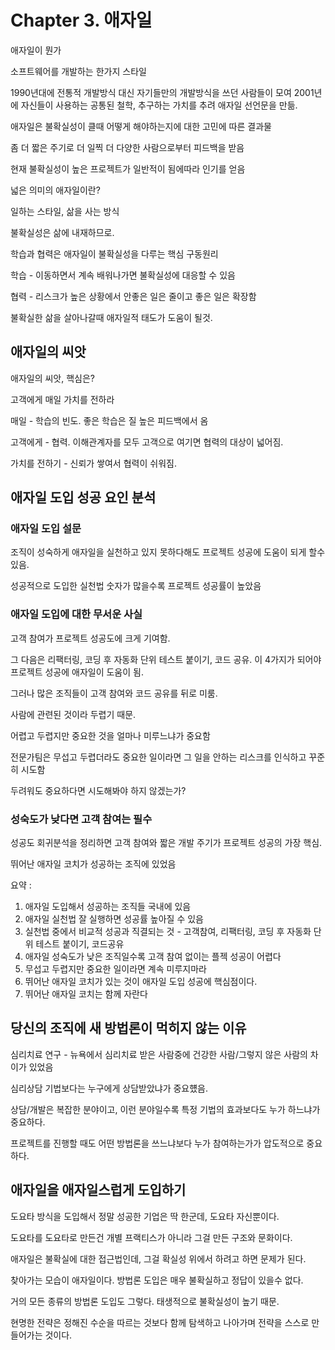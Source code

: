# Chapter 3. 애자일

애자일이 뭔가

소프트웨어를 개발하는 한가지 스타일

1990년대에 전통적 개발방식 대신 자기들만의 개발방식을 쓰던 사람들이 모여 2001년에 자신들이 사용하는 공통된 철학, 추구하는 가치를 추려 애자일 선언문을 만듦.

애자일은 불확실성이 클때 어떻게 해야하는지에 대한 고민에 따른 결과물

좀 더 짧은 주기로 더 일찍 더 다양한 사람으로부터 피드백을 받음

현재 불확실성이 높은 프로젝트가 일반적이 됨에따라 인기를 얻음

넓은 의미의 애자일이란?

일하는 스타일, 삶을 사는 방식

불확실성은 삶에 내재하므로.

학습과 협력은 애자일이 불확실성을 다루는 핵심 구동원리

학습 - 이동하면서 계속 배워나가면 불확실성에 대응할 수 있음

협력 - 리스크가 높은 상황에서 안좋은 일은 줄이고 좋은 일은 확장함

불확실한 삶을 살아나갈때 애자일적 태도가 도움이 될것.
 
## 애자일의 씨앗
애자일의 씨앗, 핵심은?

고객에게 매일 가치를 전하라

매일 - 학습의 빈도. 좋은 학습은 질 높은 피드백에서 옴

고객에게 - 협력. 이해관계자를 모두 고객으로 여기면 협력의 대상이 넓어짐.

가치를 전하기 - 신뢰가 쌓여서 협력이 쉬워짐. 

## 애자일 도입 성공 요인 분석

### 애자일 도입 설문
조직이 성숙하게 애자일을 실천하고 있지 못하다해도 프로젝트 성공에 도움이 되게 할수 있음.

성공적으로 도입한 실천법 숫자가 많을수록 프로젝트 성공률이 높았음

### 애자일 도입에 대한 무서운 사실
고객 참여가 프로젝트 성공도에 크게 기여함.

그 다음은 리팩터링, 코딩 후 자동화 단위 테스트 붙이기, 코드 공유. 이 4가지가 되어야 프로젝트 성공에 애자일이 도움이 됨.

그러나 많은 조직들이 고객 참여와 코드 공유를 뒤로 미룸.

사람에 관련된 것이라 두렵기 때문. 

어렵고 두렵지만 중요한 것을 얼마나 미루느냐가 중요함

전문가팀은 무섭고 두렵더라도 중요한 일이라면 그 일을 안하는 리스크를 인식하고 꾸준히 시도함

두려워도 중요하다면 시도해봐야 하지 않겠는가?

### 성숙도가 낮다면 고객 참여는 필수
성공도 회귀분석을 정리하면 고객 참여와 짧은 개발 주기가 프로젝트 성공의 가장 핵심.

뛰어난 애자일 코치가 성공하는 조직에 있었음

요약 :
1. 애자일 도입해서 성공하는 조직들 국내에 있음
2. 애자일 실천법 잘 실행하면 성공률 높아질 수 있음
3. 실천법 중에서 비교적 성공과 직결되는 것 - 고객참여, 리팩터링, 코딩 후 자동화 단위 테스트 붙이기, 코드공유
4. 애자일 성숙도가 낮은 조직일수록 고객 참여 없이는 플젝 성공이 어렵다
5. 무섭고 두렵지만 중요한 일이라면 계속 미루지마라
6. 뛰어난 애자일 코치가 있는 것이 애자일 도입 성공에 핵심점이다.
7. 뛰어난 애자일 코치는 함께 자란다

## 당신의 조직에 새 방법론이 먹히지 않는 이유
심리치료 연구 - 뉴욕에서 심리치료 받은 사람중에 건강한 사람/그렇지 않은 사람의 차이가 있었음

심리상담 기법보다는 누구에게 상담받았냐가 중요헀음.

상담/개발은 복잡한 분야이고, 이런 분야일수록 특정 기법의 효과보다도 누가 하느냐가 중요하다.

프로젝트를 진행할 때도 어떤 방법론을 쓰느냐보다 누가 참여하는가가 압도적으로 중요하다.

## 애자일을 애자일스럽게 도입하기
도요타 방식을 도입해서 정말 성공한 기업은 딱 한군데, 도요타 자신뿐이다. 

도요타를 도요타로 만든건 개별 프랙티스가 아니라 그걸 만든 구조와 문화이다.

애자일은 불확실에 대한 접근법인데, 그걸 확실성 위에서 하려고 하면 문제가 된다.

찾아가는 모습이 애자일이다. 방법론 도입은 매우 불확실하고 정답이 있을수 없다.

거의 모든 종류의 방법론 도입도 그렇다. 태생적으로 불확실성이 높기 때문. 

현명한 전략은 정해진 수순을 따르는 것보다 함께 탐색하고 나아가며 전략을 스스로 만들어가는 것이다.